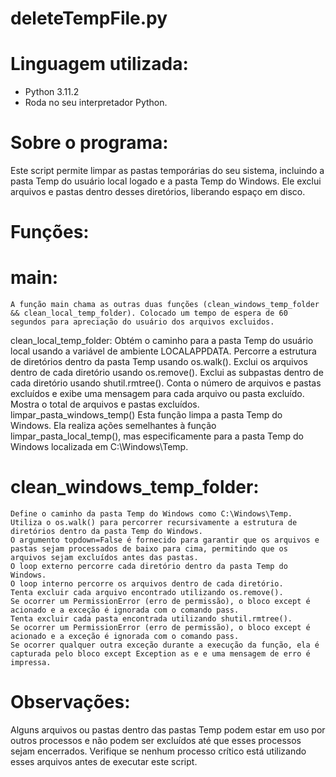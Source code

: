 # deleteTempFile.py

# Linguagem utilizada:

  - Python 3.11.2
  - Roda no seu interpretador Python.
  
# Sobre o programa:

Este script permite limpar as pastas temporárias do seu sistema, incluindo a pasta Temp do usuário local logado e a pasta Temp do Windows. Ele exclui arquivos e pastas dentro desses diretórios, liberando espaço em disco.

# Funções:

# main:
    A função main chama as outras duas funções (clean_windows_temp_folder && clean_local_temp_folder). Colocado um tempo de espera de 60 segundos para apreciação do usuário dos arquivos excluidos.

clean_local_temp_folder:
    Obtém o caminho para a pasta Temp do usuário local usando a variável de ambiente LOCALAPPDATA.
    Percorre a estrutura de diretórios dentro da pasta Temp usando os.walk().
    Exclui os arquivos dentro de cada diretório usando os.remove().
    Exclui as subpastas dentro de cada diretório usando shutil.rmtree().
    Conta o número de arquivos e pastas excluídos e exibe uma mensagem para cada arquivo ou pasta excluído.
    Mostra o total de arquivos e pastas excluídos.
    limpar_pasta_windows_temp()
    Esta função limpa a pasta Temp do Windows. Ela realiza ações semelhantes à função limpar_pasta_local_temp(), mas especificamente para a pasta Temp do Windows localizada em C:\Windows\Temp.

# clean_windows_temp_folder:
    Define o caminho da pasta Temp do Windows como C:\Windows\Temp.
    Utiliza o os.walk() para percorrer recursivamente a estrutura de diretórios dentro da pasta Temp do Windows.
    O argumento topdown=False é fornecido para garantir que os arquivos e pastas sejam processados de baixo para cima, permitindo que os arquivos sejam excluídos antes das pastas.
    O loop externo percorre cada diretório dentro da pasta Temp do Windows.
    O loop interno percorre os arquivos dentro de cada diretório.
    Tenta excluir cada arquivo encontrado utilizando os.remove().
    Se ocorrer um PermissionError (erro de permissão), o bloco except é acionado e a exceção é ignorada com o comando pass.
    Tenta excluir cada pasta encontrada utilizando shutil.rmtree().
    Se ocorrer um PermissionError (erro de permissão), o bloco except é acionado e a exceção é ignorada com o comando pass.
    Se ocorrer qualquer outra exceção durante a execução da função, ela é capturada pelo bloco except Exception as e e uma mensagem de erro é impressa.

# Observações:
Alguns arquivos ou pastas dentro das pastas Temp podem estar em uso por outros processos e não podem ser excluídos até que esses processos sejam encerrados. Verifique se nenhum processo crítico está utilizando esses arquivos antes de executar este script.